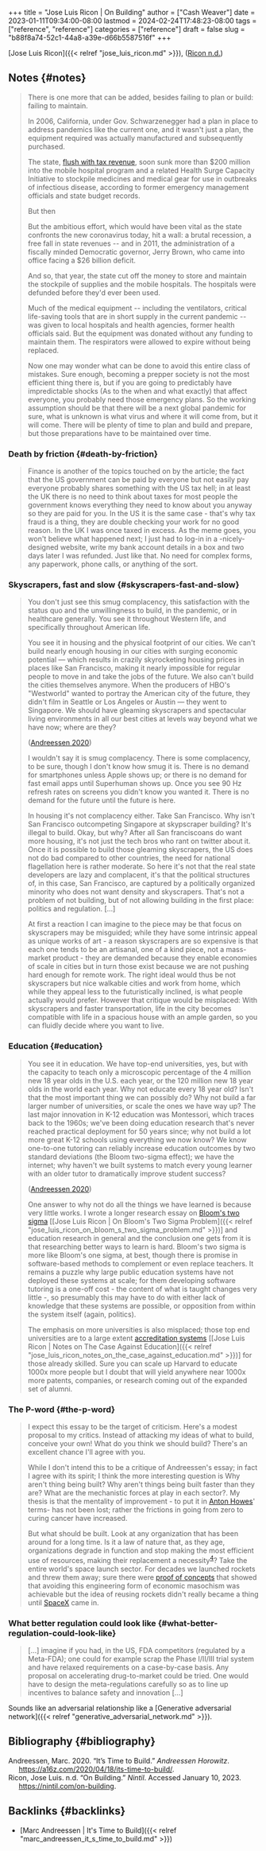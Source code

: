 +++
title = "Jose Luis Ricon | On Building"
author = ["Cash Weaver"]
date = 2023-01-11T09:34:00-08:00
lastmod = 2024-02-24T17:48:23-08:00
tags = ["reference", "reference"]
categories = ["reference"]
draft = false
slug = "b88f8a74-52c1-44a8-a39e-d66b5587516f"
+++

[Jose Luis Ricon]({{< relref "jose_luis_ricon.md" >}}), (<a href="#citeproc_bib_item_2">Ricon n.d.</a>)


## Notes {#notes}

> There is one more that can be added, besides failing to plan or build: failing to maintain.
>
> In 2006, California, under Gov. Schwarzenegger had a plan in place to address pandemics like the current one, and it wasn't just a plan, the equipment required was actually manufactured and subsequently purchased.
>
> <div class="quote2">
>
> The state, [flush with tax revenue](https://www.latimes.com/archives/la-xpm-2006-may-13-me-budget13-story.html), soon sunk more than $200 million into the mobile hospital program and a related Health Surge Capacity Initiative to stockpile medicines and medical gear for use in outbreaks of infectious disease, according to former emergency management officials and state budget records.
>
> </div>
>
> But then
>
> <div class="quote2">
>
> But the ambitious effort, which would have been vital as the state confronts the new coronavirus today, hit a wall: a brutal recession, a free fall in state revenues -- and in 2011, the administration of a fiscally minded Democratic governor, Jerry Brown, who came into office facing a $26 billion deficit.
>
> And so, that year, the state cut off the money to store and maintain the stockpile of supplies and the mobile hospitals. The hospitals were defunded before they'd ever been used.
>
> Much of the medical equipment -- including the ventilators, critical life-saving tools that are in short supply in the current pandemic -- was given to local hospitals and health agencies, former health officials said. But the equipment was donated without any funding to maintain them. The respirators were allowed to expire without being replaced.
>
> </div>
>
> Now one may wonder what can be done to avoid this entire class of mistakes. Sure enough, becoming a prepper society is not the most efficient thing there is, but if you are going to predictably have impredictable shocks (As to the when and what exactly) that affect everyone, you probably need those emergency plans. So the working assumption should be that there will be a next global pandemic for sure, what is unknown is what virus and where it will come from, but it will come. There will be plenty of time to plan and build and prepare, but those preparations have to be maintained over time.


### Death by friction {#death-by-friction}

> Finance is another of the topics touched on by the article; the fact that the US government can be paid by everyone but not easily pay everyone probably shares something with the US tax hell; in at least the UK there is no need to think about taxes for most people the government knows everything they need to know about you anyway so they are paid for you. In the US it is the same case - that's why tax fraud is a thing, they are double checking your work for no good reason. In the UK I was once taxed in excess. As the meme goes, you won't believe what happened next; I just had to log-in in a -nicely- designed website, write my bank account details in a box and two days later I was refunded. Just like that. No need for complex forms, any paperwork, phone calls, or anything of the sort.


### Skyscrapers, fast and slow {#skyscrapers-fast-and-slow}

> <div class="quote2">
>
> You don't just see this smug complacency, this satisfaction with the status quo and the unwillingness to build, in the pandemic, or in healthcare generally. You see it throughout Western life, and specifically throughout American life.
>
> You see it in housing and the physical footprint of our cities. We can't build nearly enough housing in our cities with surging economic potential — which results in crazily skyrocketing housing prices in places like San Francisco, making it nearly impossible for regular people to move in and take the jobs of the future. We also can't build the cities themselves anymore. When the producers of HBO's "Westworld" wanted to portray the American city of the future, they didn't film in Seattle or Los Angeles or Austin — they went to Singapore. We should have gleaming skyscrapers and spectacular living environments in all our best cities at levels way beyond what we have now; where are they?
>
> (<a href="#citeproc_bib_item_1">Andreessen 2020</a>)
>
> </div>
>
> I wouldn't say it is smug complacency. There is some complacency, to be sure, though I don't know how smug it is. There is no demand for smartphones unless Apple shows up; or there is no demand for fast email apps until Superhuman shows up. Once you see 90 Hz refresh rates on screens you didn't know you wanted it. There is no demand for the future until the future is here.
>
> In housing it's not complacency either. Take San Francisco. Why isn't San Francisco outcompeting Singapore at skypscraper building? It's illegal to build. Okay, but why? After all San franciscoans do want more housing, it's not just the tech bros who rant on twitter about it. Once it is possible to build those gleaming skyscrapers, the US does not do bad compared to other countries, the need for national flagellation here is rather moderate. So here it's not that the real state developers are lazy and complacent, it's that the political structures of, in this case, San Francisco, are captured by a politically organized minority who does not want density and skyscrapers. That's not a problem of not building, but of not allowing building in the first place: politics and regulation. [...]
>
> At first a reaction I can imagine to the piece may be that focus on skyscrapers may be misguided; while they have some intrinsic appeal as unique works of art - a reason skyscrapers are so expensive is that each one tends to be an artisanal, one of a kind piece, not a mass-market product - they are demanded because they enable economies of scale in cities but in turn those exist because we are not pushing hard enough for remote work. The right ideal would thus be not skyscrapers but nice walkable cities and work from home, which while they appeal less to the futuristically inclined, is what people actually would prefer. However that critique would be misplaced: With skyscrapers and faster transportation, life in the city becomes compatible with life in a spacious house with an ample garden, so you can fluidly decide where you want to live.


### Education {#education}

> <div class="quote2">
>
> You see it in education. We have top-end universities, yes, but with the capacity to teach only a microscopic percentage of the 4 million new 18 year olds in the U.S. each year, or the 120 million new 18 year olds in the world each year. Why not educate every 18 year old? Isn't that the most important thing we can possibly do? Why not build a far larger number of universities, or scale the ones we have way up? The last major innovation in K-12 education was Montessori, which traces back to the 1960s; we've been doing education research that's never reached practical deployment for 50 years since; why not build a lot more great K-12 schools using everything we now know? We know one-to-one tutoring can reliably increase education outcomes by two standard deviations (the Bloom two-sigma effect); we have the internet; why haven't we built systems to match every young learner with an older tutor to dramatically improve student success?
>
> (<a href="#citeproc_bib_item_1">Andreessen 2020</a>)
>
> </div>
>
> One answer to why not do all the things we have learned is because very little works. I wrote a longer research essay on [Bloom's two sigma](https://nintil.com/bloom-sigma/) [[Jose Luis Ricon | On Bloom's Two Sigma Problem]({{< relref "jose_luis_ricon_on_bloom_s_two_sigma_problem.md" >}})] and education research in general and the conclusion one gets from it is that researching better ways to learn is hard. Bloom's two sigma is more like Bloom's one sigma, at best, though there is promise in software-based methods to complement or even replace teachers. It remains a puzzle why large public education systems have not deployed these systems at scale; for them developing software tutoring is a one-off cost - the content of what is taught changes very little -, so presumably this may have to do with either lack of knowledge that these systems are possible, or opposition from within the system itself (again, politics).
>
> The emphasis on more universities is also misplaced; those top end universities are to a large extent [accreditation systems](https://nintil.com/notes-on-the-case-against-education/) [[Jose Luis Ricon | Notes on The Case Against Education]({{< relref "jose_luis_ricon_notes_on_the_case_against_education.md" >}})] for those already skilled. Sure you can scale up Harvard to educate 1000x more people but I doubt that will yield anywhere near 1000x more patents, companies, or research coming out of the expanded set of alumni.


### The P-word {#the-p-word}

> <div class="quote2">
>
> I expect this essay to be the target of criticism. Here's a modest proposal to my critics. Instead of attacking my ideas of what to build, conceive your own! What do you think we should build? There's an excellent chance I'll agree with you.
>
> </div>
>
> While I don't intend this to be a critique of Andreessen's essay; in fact I agree with its spirit; I think the more interesting question is Why aren't thing being built? Why aren't things being built faster than they are? What are the mechanistic forces at play in each sector?. My thesis is that the mentality of improvement - to put it in [Anton Howes](https://antonhowes.substack.com/p/age-of-invention-higher-perfection)' terms- has not been lost; rather the frictions in going from zero to curing cancer have increased.
>
> But what should be built. Look at any organization that has been around for a long time. Is it a law of nature that, as they age, organizations degrade in function and stop making the most efficient use of resources, making their replacement a necessity<sup>[4](https://nintil.com/on-building#value)</sup>? Take the entire world's space launch sector. For decades we launched rockets and threw them away; sure there were [proof of concepts](https://en.wikipedia.org/wiki/McDonnell_Douglas_DC-X) that showed that avoiding this engineering form of economic masochism was achievable but the idea of reusing rockets didn't really became a thing until [SpaceX](https://www.quora.com/What-is-SpaceXs-market-share) came in.


### What better regulation could look like {#what-better-regulation-could-look-like}

> [...] imagine if you had, in the US, FDA competitors (regulated by a Meta-FDA); one could for example scrap the Phase I/II/III trial system and have relaxed requirements on a case-by-case basis. Any proposal on accelerating drug-to-market could be tried. One would have to design the meta-regulations carefully so as to line up incentives to balance safety and innovation [...]

Sounds like an adversarial relationship like a [Generative adversarial network]({{< relref "generative_adversarial_network.md" >}}).


## Bibliography {#bibliography}

<style>.csl-entry{text-indent: -1.5em; margin-left: 1.5em;}</style><div class="csl-bib-body">
  <div class="csl-entry"><a id="citeproc_bib_item_1"></a>Andreessen, Marc. 2020. “It’s Time to Build.” <i>Andreessen Horowitz</i>. <a href="https://a16z.com/2020/04/18/its-time-to-build/">https://a16z.com/2020/04/18/its-time-to-build/</a>.</div>
  <div class="csl-entry"><a id="citeproc_bib_item_2"></a>Ricon, Jose Luis. n.d. “On Building.” <i>Nintil</i>. Accessed January 10, 2023. <a href="https://nintil.com/on-building">https://nintil.com/on-building</a>.</div>
</div>


## Backlinks {#backlinks}

-   [Marc Andreessen | It's Time to Build]({{< relref "marc_andreessen_it_s_time_to_build.md" >}})
